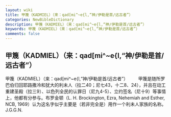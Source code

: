 ```yaml
---
layout: wiki
title: 甲篾（KADMIEL）（来：qad[mi^~e{l,“神/伊勒是首/远古者”）
categories: NewBibleDictionary
description: 甲篾（KADMIEL）（来：qad[mi^~e{l,“神/伊勒是首/远古者”）
keywords: 甲篾（KADMIEL）（来：qad[mi^~e{l,“神/伊勒是首/远古者”）
comments: false
---
```


## 甲篾（KADMIEL）（来：qad[mi^~e{l,“神/伊勒是首/远古者”）



甲篾（KADMIEL）（来：qad[mi^~e{l,“神/伊勒是首/远古者”）
　　甲篾是随所罗巴伯归回耶路撒冷和犹大的利未人（拉二40；尼七43，十二8、24），并且在动工重建圣殿（拉三9）、以色列全民的认罪日（尼九4-5）、立约签名（尼十9）等事情上，他都有分参与。布罗金顿（L. H. Brockington, Ezra, Nehemiah and Esther, NCB, 1969）认为这名字似乎主要是（若非完全是）用作一个利未人家族的名称。
J.G.G.N.




